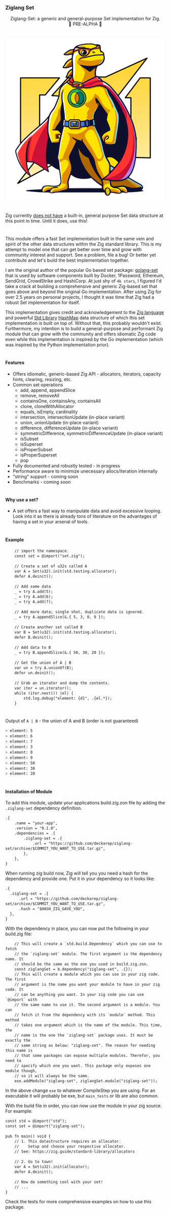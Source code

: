 ### Ziglang Set

<p align="center">
Ziglang-Set: a generic and general-purpose Set implementation for Zig. <br/> 🚧 PRE-ALPHA 🚧
</p>

#

<p align="center">
  <img src="assets/ZigSetGraphic.png" width="512"/>
</p>

#

Zig currently [does not have](https://github.com/ziglang/zig/issues/6919) a built-in, general purpose Set data structure at this point in time. Until it does, use this!

#

This module offers a fast Set implementation built in the same vein and spirit of the other data structures within the Zig standard library. This is my attempt to model one that can get better over time and grow with community interest and support. See a problem, file a bug! Or better yet contribute and let's build the best implementation together.

I am the original author of the popular Go based set package: [golang-set](https://github.com/deckarep/golang-set) that is used by software components built by Docker, 1Password, Ethereum, SendGrid, CrowdStrike and HashiCorp. At just shy of `4k stars`, I figured I'd take a crack at building a comprehensive and generic Zig-based set that goes above and beyond the original Go implementation. After using Zig for over 2.5 years on personal projects, I thought it was time that Zig had a robust Set implementation for itself.

This implementation gives credit and acknowledgement to the [Zig language](https://ziglang.org) and powerful [Std Library](https://ziglang.org/documentation/master/std/#std) [HashMap](https://ziglang.org/documentation/master/std/#std.hash_map.HashMap) data structure of which this set implementation is built on top of. Without that, this probably wouldn't exist.
Furthermore, my intention is to build a general-purpose and performant Zig module that can grow with the community and offers idiomatic Zig code even while this implementation is inspired by the Go implementation (which was inspired by the Python implementation prior).
#
#### Features
  * Offers idiomatic, generic-based Zig API - allocators, iterators, capacity hints, clearing, resizing, etc.
  * Common set operations
    * add, append, appendSlice
    * remove, removeAll
    * containsOne, containsAny, containsAll
    * clone, cloneWithAllocator
    * equals, isEmpty, cardinality
    * intersection, intersectionUpdate (in-place variant)
    * union, unionUpdate (in-place variant)
    * difference, differenceUpdate (in-place variant)
    * symmetricDifference, symmetricDifferenceUpdate (in-place variant)
    * isSubset
    * isSuperset
    * isProperSubset
    * isProperSuperset
    * pop
  * Fully documented and robustly tested - in progress
  * Performance aware to minimize unecessary allocs/iteration internally
  * "string" support - coming soon
  * Benchmarks - coming soon
#
#### Why use a set?
  * A set offers a fast way to manipulate data and avoid excessive looping. Look into it as there is already tons of literature on the advantages of having a set in your arsenal of tools.
#
#### Example
```zig
    // import the namespace.
    const set = @import("set.zig");

    // Create a set of u32s called A
    var A = Set(u32).init(std.testing.allocator);
    defer A.deinit();

    // Add some data
    _ = try A.add(5);
    _ = try A.add(6);
    _ = try A.add(7);

    // Add more data; single shot, duplicate data is ignored.
    _ = try A.appendSlice(&.{ 5, 3, 0, 9 });

    // Create another set called B
    var B = Set(u32).init(std.testing.allocator);
    defer B.deinit();

    // Add data to B
    _ = try B.appendSlice(&.{ 50, 30, 20 });

    // Get the union of A | B
    var un = try A.unionOf(B);
    defer un.deinit();

    // Grab an iterator and dump the contents.
    var iter = un.iterator();
    while (iter.next()) |el| {
        std.log.debug("element: {d}", .{el.*});
    }
```
#

Output of `A | B` - the union of A and B (order is not guaranteed)
```sh
> element: 5
> element: 6
> element: 7
> element: 3
> element: 0
> element: 9
> element: 50
> element: 30
> element: 20
```

#

#### Installation of Module

To add this module, update your applications build.zig.zon file by adding the `.ziglang-set` dependency definition. 

```zig
.{
    .name = "your-app",
    .version = "0.1.0",
    .dependencies = .{
        .ziglang-set = .{
            .url = "https://github.com/deckarep/ziglang-set/archive/$COMMIT_YOU_WANT_TO_USE.tar.gz",
        },
    },
}
```

When running zig build now, Zig will tell you you need a hash for the dependency and provide one.
Put it in your dependency so it looks like:

```zig
.{
  .ziglang-set = .{
      .url = "https://github.com/deckarep/ziglang-set/archive/$COMMIT_YOU_WANT_TO_USE.tar.gz",
      .hash = "$HASH_ZIG_GAVE_YOU",
  },
}
```

With the dependency in place, you can now put the following in your build.zig file:

```zig
    // This will create a `std.build.Dependency` which you can use to fetch
    // the `ziglang-set` module. The first argument is the dependency name. It
    // should be the same as the one you used in build.zig.zon.
    const ziglangSet = b.dependency("ziglang-set", .{});
    // This will create a module which you can use in your zig code. The first
    // argument is the name you want your module to have in your zig code. It
    // can be anything you want. In your zig code you can use `@import` with
    // the same name to use it. The second argument is a module. You can
    // fetch it from the dependency with its `module` method. This method
    // takes one argument which is the name of the module. This time, the
    // name is the one the `ziglang-set` package uses. It must be exactly the
    // same string as below: "ziglang-set". The reason for needing this name is
    // that some packages can expose multiple modules. Therefor, you need to
    // specify which one you want. This package only exposes one module though,
    // so it will always be the same.
    exe.addModule("ziglang-set", ziglangSet.module("ziglang-set"));
```

In the above change `exe` to whatever CompileStep you are using. For an executable it will
probably be exe, but `main_tests` or lib are also common.

With the build file in order, you can now use the module in your zig source. For example:

```zig
const std = @import("std");
const set = @import("ziglang-set");

pub fn main() void {
    // 1. This datastructure requires an allocator.
    //    Setup and choose your respective allocator.
    // See: https://zig.guide/standard-library/allocators

    // 2. Go to town!
    var A = Set(u32).init(allocator);
    defer A.deinit();

    // Now do something cool with your set!
    // ...
}
```

Check the tests for more comprehensive examples on how to use this package.
